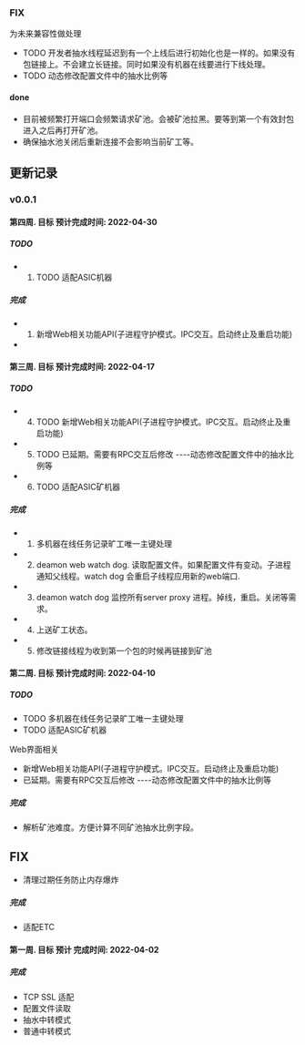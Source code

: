 ### FIX 
为未来兼容性做处理
- TODO 开发者抽水线程延迟到有一个上线后进行初始化也是一样的。如果没有包链接上。不会建立长链接。同时如果没有机器在线要进行下线处理。
- TODO 动态修改配置文件中的抽水比例等

#### done 
- 目前被频繁打开端口会频繁请求矿池。会被矿池拉黑。要等到第一个有效封包进入之后再打开矿池。
- 确保抽水池关闭后重新连接不会影响当前矿工等。

## 更新记录
### v0.0.1
#### 第四周. 目标 预计完成时间: 2022-04-30

##### TODO 
- 1. TODO 适配ASIC机器

##### 完成 
- 1. 新增Web相关功能API(子进程守护模式。IPC交互。启动终止及重启功能)
- 


#### 第三周. 目标 预计完成时间: 2022-04-17

##### TODO 
- 4. TODO 新增Web相关功能API(子进程守护模式。IPC交互。启动终止及重启功能)
- 5. TODO 已延期。需要有RPC交互后修改 ----动态修改配置文件中的抽水比例等
- 6. TODO 适配ASIC矿机器

##### 完成
- 1. 多机器在线任务记录旷工唯一主键处理
- 2. deamon web watch dog. 读取配置文件。如果配置文件有变动。子进程通知父线程。watch dog 会重启子线程应用新的web端口.
- 3. deamon watch dog 监控所有server proxy 进程。掉线，重启。关闭等需求。
- 4. 上送矿工状态。
- 5. 修改链接线程为收到第一个包的时候再链接到矿池

#### 第二周. 目标 预计完成时间: 2022-04-10
##### TODO 
- TODO 多机器在线任务记录旷工唯一主键处理
- TODO 适配ASIC矿机器

Web界面相关
- 新增Web相关功能API(子进程守护模式。IPC交互。启动终止及重启功能)
- 已延期。需要有RPC交互后修改 ----动态修改配置文件中的抽水比例等

##### 完成
- 解析矿池难度。方便计算不同矿池抽水比例字段。


## FIX
- 清理过期任务防止内存爆炸

##### 完成
- 适配ETC

#### 第一周. 目标 预计 完成时间: 2022-04-02
#####  完成
- TCP SSL 适配
- 配置文件读取
- 抽水中转模式
- 普通中转模式

